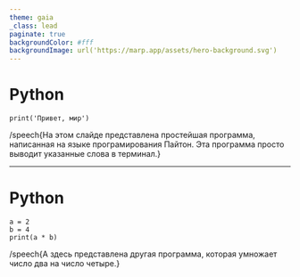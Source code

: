```yaml
---
theme: gaia
_class: lead
paginate: true
backgroundColor: #fff
backgroundImage: url('https://marp.app/assets/hero-background.svg')
---
```


# Python

```
print('Привет, мир')
```

/speech{На этом слайде представлена простейшая программа, написанная на языке програмирования Пайтон. Эта программа просто выводит указанные слова в терминал.}

---

# Python

```
a = 2
b = 4
print(a * b)
```

/speech{А здесь представлена другая программа, которая умножает число два на число четыре.}
